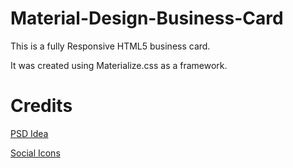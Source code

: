 # Material-Design-Business-Card

This is a fully Responsive HTML5 business card.

It was created using Materialize.css as a framework.

# Credits

<a href="https://www.behance.net/gallery/24376491/Material-Design-Business-Card?" target="_blank"> PSD Idea </a>

<a href="http://tinktank.in/free-flat-social-icons/" target="_blank"> Social Icons </a>



